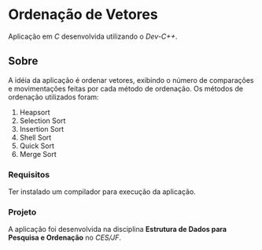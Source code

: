 # Ordenação de Vetores

Aplicação em *C* desenvolvida utilizando o *Dev-C++*.

## Sobre

A idéia da aplicação é ordenar vetores, exibindo o número de comparações e movimentações feitas por cada método de ordenação.
Os métodos de ordenação utilizados foram:
1. Heapsort
2. Selection Sort
3. Insertion Sort
4. Shell Sort
5. Quick Sort
6. Merge Sort

### Requisitos

Ter instalado um compilador para execução da aplicação.

### Projeto

A aplicação foi desenvolvida na disciplina **Estrutura de Dados para Pesquisa e Ordenação** no *CES/JF*.